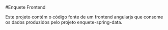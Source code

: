 #Enquete Frontend

Este projeto contém o código fonte de um frontend angularjs que consome os dados produzidos pelo projeto enquete-spring-data.

